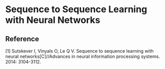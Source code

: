 # Sequence to Sequence Learning with Neural Networks

## 

## Reference

\[1\] Sutskever I, Vinyals O, Le Q V. Sequence to sequence learning with neural networks\[C\]//Advances in neural information processing systems. 2014: 3104-3112.

